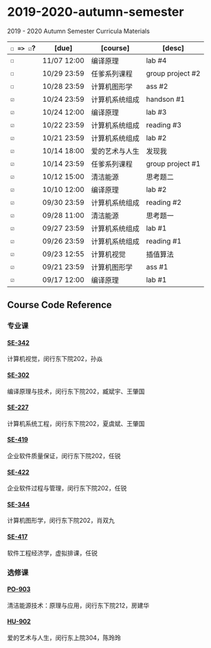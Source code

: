 # 2019-2020-autumn-semester
2019 - 2020 Autumn Semester Curricula Materials


| `☐ => ☑`? | [due]       | [course] | [desc]           |
| ------- | ----------- | -------- | ---------------- |
| `☐`   | 11/07 12:00 | 编译原理   | lab #4 |
| `☐`   | 10/29 23:59 | 任爹系列课程   | group project #2 |
| `☐`   | 10/28 23:59 | 计算机图形学   | ass #2 |
| `☑`   | 10/24 23:59 | 计算机系统组成   | handson #1 |
| `☑`   | 10/24 12:00 | 编译原理   | lab #3 |
| `☑`   | 10/22 23:59 | 计算机系统组成   | reading #3 |
| `☑`   | 10/21 23:59 | 计算机系统组成   | lab #2 |
| `☑`   | 10/14 18:00 | 爱的艺术与人生  | 发现我              |
| `☑`   | 10/14 23:59 | 任爹系列课程   | group project #1 |
| `☑`   | 10/12 15:00 | 清洁能源     | 思考题二             |
| `☑`   | 10/10 12:00 | 编译原理     | lab #2           |
| `☑`   | 09/30 23:59 | 计算机系统组成  | reading #2       |
| `☑`   | 09/28 11:00 | 清洁能源     | 思考题一             |
| `☑`   | 09/27 23:59 | 计算机系统组成  | lab #1           |
| `☑`   | 09/26 23:59 | 计算机系统组成  | reading #1       |
| `☑`   | 09/23 12:55 | 计算机视觉    | 插值算法             |
| `☑`   | 09/21 23:59 | 计算机图形学   | ass #1           |
| `☑`   | 09/17 12:00 | 编译原理     | lab #1              |


## Course Code Reference

### 专业课

#### [SE-342](https://github.com/yuetsin/2019-2020-autumn-semester/tree/master/SE-342)

计算机视觉，闵行东下院202，孙焱

#### [SE-302](https://github.com/yuetsin/2019-2020-autumn-semester/tree/master/SE-302)

编译原理与技术，闵行东下院202，臧斌宇、王肇国

#### [SE-227](https://github.com/yuetsin/2019-2020-autumn-semester/tree/master/SE-227)

计算机系统工程，闵行东下院202，夏虞斌、王肇国

#### [SE-419](https://github.com/yuetsin/2019-2020-autumn-semester/tree/master/SE-419)

企业软件质量保证，闵行东下院202，任锐

#### [SE-422](https://github.com/yuetsin/2019-2020-autumn-semester/tree/master/SE-422)

企业软件过程与管理，闵行东下院202，任锐

#### [SE-344](https://github.com/yuetsin/2019-2020-autumn-semester/tree/master/SE-344)

计算机图形学，闵行东下院202，肖双九

#### [SE-417](https://github.com/yuetsin/2019-2020-autumn-semester/tree/master/SE-417)

软件工程经济学，虚拟排课，任锐

### 选修课

#### [PO-903](https://github.com/yuetsin/2019-2020-autumn-semester/tree/master/PO-903)

清洁能源技术：原理与应用，闵行东下院212，房建华

#### [HU-902](https://github.com/yuetsin/HU-902)

爱的艺术与人生，闵行东上院304，陈玲玲
